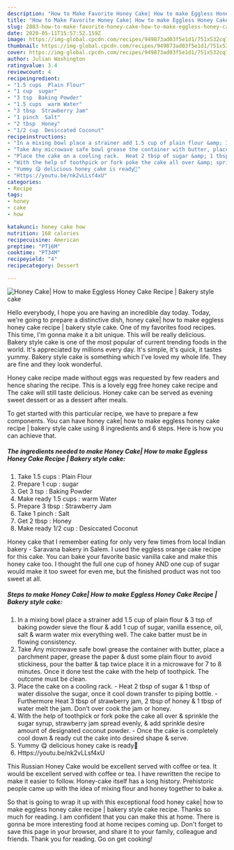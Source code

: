 ```yaml
---
description: "How to Make Favorite Honey Cake| How to make Eggless Honey Cake Recipe | Bakery style cake"
title: "How to Make Favorite Honey Cake| How to make Eggless Honey Cake Recipe | Bakery style cake"
slug: 2883-how-to-make-favorite-honey-cake-how-to-make-eggless-honey-cake-recipe-bakery-style-cake
date: 2020-05-11T15:57:52.159Z
image: https://img-global.cpcdn.com/recipes/949873ad03f5e1d1/751x532cq70/honey-cake-how-to-make-eggless-honey-cake-recipe-bakery-style-cake-recipe-main-photo.jpg
thumbnail: https://img-global.cpcdn.com/recipes/949873ad03f5e1d1/751x532cq70/honey-cake-how-to-make-eggless-honey-cake-recipe-bakery-style-cake-recipe-main-photo.jpg
cover: https://img-global.cpcdn.com/recipes/949873ad03f5e1d1/751x532cq70/honey-cake-how-to-make-eggless-honey-cake-recipe-bakery-style-cake-recipe-main-photo.jpg
author: Julian Washington
ratingvalue: 3.4
reviewcount: 4
recipeingredient:
- "1.5 cups  Plain Flour"
- "1 cup  sugar"
- "3 tsp  Baking Powder"
- "1.5 cups  warm Water"
- "3 tbsp  Strawberry Jam"
- "1 pinch  Salt"
- "2 tbsp  Honey"
- "1/2 cup  Desiccated Coconut"
recipeinstructions:
- "In a mixing bowl place a strainer add 1.5 cup of plain flour &amp; 3 tsp of baking powder sieve the flour &amp; add 1 cup of sugar, vanilla essence, oil, salt &amp; warm water mix everything well. The cake batter must be in flowing consistency."
- "Take Any microwave safe bowl grease the container with butter, place a parchment paper, grease the paper &amp; dust some plain flour to avoid stickiness, pour the batter &amp; tap twice place it in a microwave for 7 to 8 minutes. Once it done test the cake with the help of toothpick. The outcome must be clean."
- "Place the cake on a cooling rack.  Heat 2 tbsp of sugar &amp; 1 tbsp of water dissolve the sugar, once it cool down transfer to piping bottle.  Furthermore Heat 3 tbsp of strawberry jam, 2 tbsp of honey &amp; 1 tbsp of water melt the jam. Don’t over cook the jam or honey."
- "With the help of toothpick or fork poke the cake all over &amp; sprinkle the sugar syrup, strawberry jam spread evenly, &amp; add sprinkle desire amount of designated coconut powder.  Once the cake is completely cool down &amp; ready cut the cake into desired shape &amp; serve."
- "Yummy 😋 delicious honey cake is ready🥰"
- "Https://youtu.be/nk2vLLsf4xU"
categories:
- Recipe
tags:
- honey
- cake
- how

katakunci: honey cake how 
nutrition: 168 calories
recipecuisine: American
preptime: "PT16M"
cooktime: "PT34M"
recipeyield: "4"
recipecategory: Dessert

---
```



![Honey Cake| How to make Eggless Honey Cake Recipe | Bakery style cake](https://img-global.cpcdn.com/recipes/949873ad03f5e1d1/751x532cq70/honey-cake-how-to-make-eggless-honey-cake-recipe-bakery-style-cake-recipe-main-photo.jpg)

Hello everybody, I hope you are having an incredible day today. Today, we're going to prepare a distinctive dish, honey cake| how to make eggless honey cake recipe | bakery style cake. One of my favorites food recipes. This time, I'm gonna make it a bit unique. This will be really delicious.
 Bakery style cake is one of the most popular of current trending foods in the world. It's appreciated by millions every day. It's simple, it's quick, it tastes yummy.  Bakery style cake is something which I've loved my whole life. They are fine and they look wonderful.

Honey cake recipe made without eggs was requested by few readers and hence sharing the recipe. This is a lovely egg free honey cake recipe and The cake will still taste delicious. Honey cake can be served as evening sweet dessert or as a dessert after meals.


To get started with this particular recipe, we have to prepare a few components. You can have honey cake| how to make eggless honey cake recipe | bakery style cake using 8 ingredients and 6 steps. Here is how you can achieve that.

<!--inarticleads1-->

##### The ingredients needed to make Honey Cake| How to make Eggless Honey Cake Recipe | Bakery style cake:

1. Take 1.5 cups : Plain Flour
1. Prepare 1 cup : sugar
1. Get 3 tsp : Baking Powder
1. Make ready 1.5 cups : warm Water
1. Prepare 3 tbsp : Strawberry Jam
1. Take 1 pinch : Salt
1. Get 2 tbsp : Honey
1. Make ready 1/2 cup : Desiccated Coconut


Honey cake that I remember eating for only very few times from local Indian bakery - Saravana bakery in Salem. I used the eggless orange cake recipe for this cake. You can bake your favorite basic vanilla cake and make this honey cake too. I thought the full one cup of honey AND one cup of sugar would make it too sweet for even me, but the finished product was not too sweet at all. 

<!--inarticleads2-->

##### Steps to make Honey Cake| How to make Eggless Honey Cake Recipe | Bakery style cake:

1. In a mixing bowl place a strainer add 1.5 cup of plain flour &amp; 3 tsp of baking powder sieve the flour &amp; add 1 cup of sugar, vanilla essence, oil, salt &amp; warm water mix everything well. The cake batter must be in flowing consistency.
1. Take Any microwave safe bowl grease the container with butter, place a parchment paper, grease the paper &amp; dust some plain flour to avoid stickiness, pour the batter &amp; tap twice place it in a microwave for 7 to 8 minutes. Once it done test the cake with the help of toothpick. The outcome must be clean.
1. Place the cake on a cooling rack.  - Heat 2 tbsp of sugar &amp; 1 tbsp of water dissolve the sugar, once it cool down transfer to piping bottle.  - Furthermore Heat 3 tbsp of strawberry jam, 2 tbsp of honey &amp; 1 tbsp of water melt the jam. Don’t over cook the jam or honey.
1. With the help of toothpick or fork poke the cake all over &amp; sprinkle the sugar syrup, strawberry jam spread evenly, &amp; add sprinkle desire amount of designated coconut powder.  - Once the cake is completely cool down &amp; ready cut the cake into desired shape &amp; serve.
1. Yummy 😋 delicious honey cake is ready🥰
1. Https://youtu.be/nk2vLLsf4xU


This Russian Honey Cake would be excellent served with coffee or tea. It would be excellent served with coffee or tea. I have rewritten the recipe to make it easier to follow. Honey-cake itself has a long history. Prehistoric people came up with the idea of mixing flour and honey together to bake a. 

So that is going to wrap it up with this exceptional food honey cake| how to make eggless honey cake recipe | bakery style cake recipe. Thanks so much for reading. I am confident that you can make this at home. There is gonna be more interesting food at home recipes coming up. Don't forget to save this page in your browser, and share it to your family, colleague and friends. Thank you for reading. Go on get cooking!
